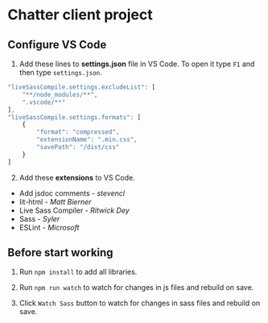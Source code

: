 # Chatter client project

## Configure VS Code
1. Add these lines to **settings.json** file in VS Code. To open it type ```F1``` and then type ```settings.json```.
```javascript
"liveSassCompile.settings.excludeList": [
    "**/node_modules/**",
    ".vscode/**"
],
"liveSassCompile.settings.formats": [
    {
        "format": "compressed",
        "extensionName": ".min.css",
        "savePath": "/dist/css"
    }
]
```

2. Add these **extensions** to VS Code.
* Add jsdoc comments - *stevencl*
* lit-html - *Matt Bierner*
* Live Sass Compiler - *Ritwick Dey*
* Sass - *Syler*
* ESLint - *Microsoft*

## Before start working
1. Run ```npm install``` to add all libraries.

2. Run ```npm run watch``` to watch for changes in js files and rebuild on save.

3. Click ```Watch Sass``` button to watch for changes in sass files and rebuild on save.